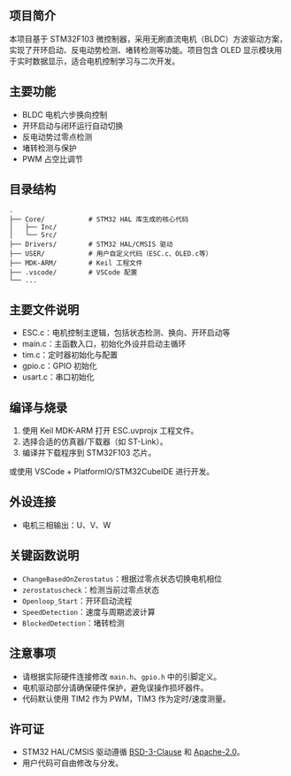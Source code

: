 ## 项目简介

本项目基于 STM32F103 微控制器，采用无刷直流电机（BLDC）方波驱动方案，实现了开环启动、反电动势检测、堵转检测等功能。项目包含 OLED 显示模块用于实时数据显示，适合电机控制学习与二次开发。

## 主要功能

- BLDC 电机六步换向控制
- 开环启动与闭环运行自动切换
- 反电动势过零点检测
- 堵转检测与保护
- PWM 占空比调节

## 目录结构

```
.
├── Core/           # STM32 HAL 库生成的核心代码
│   ├── Inc/
│   └── Src/
├── Drivers/        # STM32 HAL/CMSIS 驱动
├── USER/           # 用户自定义代码（ESC.c、OLED.c等）
├── MDK-ARM/        # Keil 工程文件
├── .vscode/        # VSCode 配置
└── ...
```

## 主要文件说明

- ESC.c：电机控制主逻辑，包括状态检测、换向、开环启动等
- main.c：主函数入口，初始化外设并启动主循环
- tim.c：定时器初始化与配置
- gpio.c：GPIO 初始化
- usart.c：串口初始化

## 编译与烧录

1. 使用 Keil MDK-ARM 打开 ESC.uvprojx 工程文件。
2. 选择合适的仿真器/下载器（如 ST-Link）。
3. 编译并下载程序到 STM32F103 芯片。

或使用 VSCode + PlatformIO/STM32CubeIDE 进行开发。

## 外设连接

- 电机三相输出：U、V、W

## 关键函数说明

- `ChangeBasedOnZerostatus`：根据过零点状态切换电机相位
- `zerostatuscheck`：检测当前过零点状态
- `Openloop_Start`：开环启动流程
- `SpeedDetection`：速度与周期滤波计算
- `BlockedDetection`：堵转检测

## 注意事项

- 请根据实际硬件连接修改 `main.h`、`gpio.h` 中的引脚定义。
- 电机驱动部分请确保硬件保护，避免误操作损坏器件。
- 代码默认使用 TIM2 作为 PWM，TIM3 作为定时/速度测量。

## 许可证

- STM32 HAL/CMSIS 驱动遵循 [BSD-3-Clause](https://opensource.org/licenses/BSD-3-Clause) 和 [Apache-2.0](https://opensource.org/licenses/Apache-2.0)。
- 用户代码可自由修改与分发。
